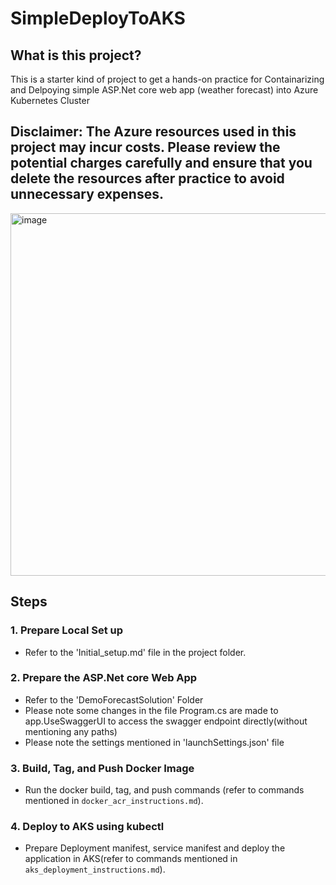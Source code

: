 # SimpleDeployToAKS

## What is this project?
 This is a starter kind of project to get a hands-on practice for Containarizing and Delpoying  simple ASP.Net core web app (weather forecast) into Azure Kubernetes Cluster

## Disclaimer: The Azure resources used in this project may incur costs. Please review the potential charges carefully and ensure that you delete the resources after practice to avoid unnecessary expenses.

<img width="573" height="580" alt="image" src="https://github.com/user-attachments/assets/ab7cc29a-9d26-4743-a066-78cef35d78c2" />


## Steps

### 1. Prepare Local Set up

-   Refer to the 'Initial_setup.md' file in the project folder.

### 2. Prepare the ASP.Net core Web App 

-   Refer to the 'DemoForecastSolution' Folder
-   Please note some changes in the file Program.cs are made to app.UseSwaggerUI to access the swagger endpoint directly(without mentioning any paths)
-   Please note the settings mentioned in 'launchSettings.json' file

### 3. Build, Tag, and Push Docker Image

-   Run the docker build, tag, and push commands (refer to commands mentioned in `docker_acr_instructions.md`).

### 4. Deploy to AKS using kubectl

-   Prepare Deployment manifest, service manifest and deploy the application in AKS(refer to commands mentioned in `aks_deployment_instructions.md`).
